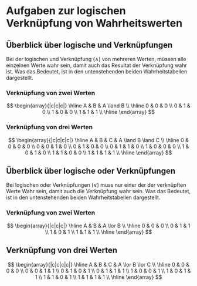 # Aufgaben zur logischen Verknüpfung von Wahrheitswerten

## Überblick über logische und Verknüpfungen

Bei der logischen und Verknüpfung ($\land$) von mehreren Werten, müssen alle
einzelnen Werte wahr sein, damit auch das Resultat der Verknüpfung wahr ist. Was
das Bedeutet, ist in den untenstehenden beiden Wahrheitstabellen dargestellt. 

### Verknüpfung von zwei Werten

$$
\begin{array}{|c|c|c|}
    \hline
    A & B & A \land B \\
    \hline
    0 & 0 & 0 \\
    0 & 1 & 0 \\
    1 & 0 & 0 \\
    1 & 1 & 1 \\
    \hline
\end{array}
$$

### Verknüpfung von drei Werten

$$
\begin{array}{|c|c|c|c|}
    \hline
    A & B & C & A \land B \land C \\
    \hline
    0 & 0 & 0 & 0 \\
    0 & 0 & 1 & 0 \\
    0 & 1 & 0 & 0 \\
    0 & 1 & 1 & 0 \\
    1 & 0 & 0 & 0 \\
    1 & 0 & 1 & 0 \\
    1 & 1 & 0 & 0 \\
    1 & 1 & 1 & 1 \\
    \hline
\end{array}
$$

## Überblick über logische oder Verknüpfungen

Bei logischen oder Verknüpfungen ($\lor$) muss nur einer der der verknüpften
Werte Wahr sein, damit auch die Verknüpfung wahr sein.  Was das Bedeutet, ist in
den untenstehenden beiden Wahrheitstabellen dargestellt.

### Verknüpfung von zwei Werten

$$
\begin{array}{|c|c|c|}
    \hline
    A & B & A \lor B \\
    \hline
    0 & 0 & 0 \\
    0 & 1 & 1 \\
    1 & 0 & 1 \\
    1 & 1 & 1 \\
    \hline
\end{array}
$$

## Verknüpfung von drei Werten

$$
\begin{array}{|c|c|c|c|}
    \hline
    A & B & C & A \lor B \lor C \\
    \hline
    0 & 0 & 0 & 0 \\
    0 & 0 & 1 & 1 \\
    0 & 1 & 0 & 1 \\
    0 & 1 & 1 & 1 \\
    1 & 0 & 0 & 1 \\
    1 & 0 & 1 & 1 \\
    1 & 1 & 0 & 1 \\
    1 & 1 & 1 & 1 \\
    \hline
\end{array}
$$